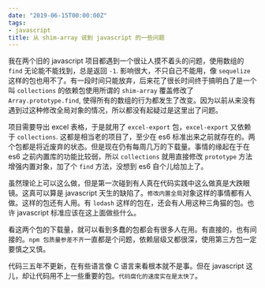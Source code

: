 ```yaml
---
date: "2019-06-15T00:00:00Z"
tags:
- javascript
title: 从 shim-array 说到 javascript 的一些问题
---
```


我在两个旧的 javascript 项目都遇到一个很让人摸不着头的问题，使用数组的 `find` 无论能不能找到，总是返回 `-1`. 影响很大，不只自己不能用，像 `sequelize` 这样的包也用不了。有一段时间只能放弃，后来花了很长时间终于搞明白了是一个叫 `collections` 的依赖包使用所谓的 `shim-array` 覆盖修改了 `Array.prototype.find`, 使得所有的数组的行为都发生了改变。因为以前从来没有遇到过这种修改全局对象的情况，所以都没有起疑过是这里出了问题。

项目需要导出 excel 表格，于是就用了 `excel-export` 包，`excel-export` 又依赖于 `collections`. 这都是相当老的项目了，至少在 es6 标准出来之前就存在的。两个包都是将近废弃的状态。但是现在仍有每周几万的下载量。事情的缘起在于在 es6 之前内置库的功能比较弱，所以 `collections` 就用直接修改 `prototype` 方法增强内置对象，加了个 `find` 方法，没想到 es6 自个儿给加上了。

虽然理论上可以这么做，但是第一次碰到有人真在代码实践中这么做真是大跌眼镜。这真可以算是 javascript 天生的缺陷了。`修改内置全局`对象这样的事情都有人做。这样的包还有人用。有 `lodash` 这样的包在，还会有人用这种三角猫的包。也许 javascript 标准应该在这上面做些什么。

看这两个包的下载量，就可以看到多蠢的包都会有很多人在用。有直接的，也有间接的。`npm 包质量参差不齐`一直都是个问题，依赖层级又都很深，使用第三方包一定要慎之又慎。

代码三五年不更新，在有些语言像 C 语言来看根本就不是事。但在 javascript 这儿，却让代码用不上一些重要的包。`代码腐化的速度实在是太快了`。
